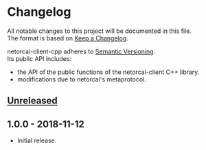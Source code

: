 # Changelog
All notable changes to this project will be documented in this file.  
The format is based on [Keep a Changelog][changelog].

netorcai-client-cpp adheres to [Semantic Versioning][semver].  
Its public API includes:
- the API of the public functions of the netorcai-client C++ library.
- modifications due to netorcai's metaprotocol.

[//]: =========================================================================
## [Unreleased]

[//]: =========================================================================
## 1.0.0 - 2018-11-12
- Initial release.

[//]: =========================================================================
[changelog]: http://keepachangelog.com/en/1.0.0/
[semver]: http://semver.org/spec/v2.0.0.html

[Unreleased]: https://github.com/netorcai/netorcai-client-cpp/compare/v1.0.0...master
